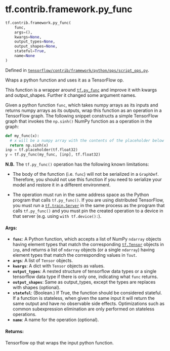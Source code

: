 <div itemscope itemtype="http://developers.google.com/ReferenceObject">
<meta itemprop="name" content="tf.contrib.framework.py_func" />
<meta itemprop="path" content="Stable" />
</div>

# tf.contrib.framework.py_func

``` python
tf.contrib.framework.py_func(
    func,
    args=(),
    kwargs=None,
    output_types=None,
    output_shapes=None,
    stateful=True,
    name=None
)
```



Defined in [`tensorflow/contrib/framework/python/ops/script_ops.py`](https://www.tensorflow.org/code/tensorflow/contrib/framework/python/ops/script_ops.py).

Wraps a python function and uses it as a TensorFlow op.

This function is a wrapper around <a href="../../../tf/py_func.md"><code>tf.py_func</code></a> and improve it with kwargs
and output_shapes. Further it changed some argument names.

Given a python function `func`, which takes numpy arrays as its
inputs and returns numpy arrays as its outputs, wrap this function as an
operation in a TensorFlow graph. The following snippet constructs a simple
TensorFlow graph that invokes the `np.sinh()` NumPy function as a operation
in the graph:

```python
def my_func(x):
  # x will be a numpy array with the contents of the placeholder below
  return np.sinh(x)
inp = tf.placeholder(tf.float32)
y = tf.py_func(my_func, [inp], tf.float32)
```


**N.B.** The `tf.py_func()` operation has the following known limitations:

* The body of the function (i.e. `func`) will not be serialized in a
  `GraphDef`. Therefore, you should not use this function if you need to
  serialize your model and restore it in a different environment.

* The operation must run in the same address space as the Python program
  that calls `tf.py_func()`. If you are using distributed TensorFlow, you
  must run a <a href="../../../tf/train/Server.md"><code>tf.train.Server</code></a> in the same process as the program that calls
  `tf.py_func()` and you must pin the created operation to a device in that
  server (e.g. using `with tf.device():`).

#### Args:

* <b>`func`</b>: A Python function, which accepts a list of NumPy `ndarray` objects
    having element types that match the corresponding <a href="../../../tf/Tensor.md"><code>tf.Tensor</code></a> objects
    in `inp`, and returns a list of `ndarray` objects (or a single `ndarray`)
    having element types that match the corresponding values in `Tout`.
* <b>`args`</b>: A list of `Tensor` objects.
* <b>`kwargs`</b>: A dict with `Tensor` objects as values.
* <b>`output_types`</b>: A nested structure of tensorflow data types or a single
    tensorflow data type if there is only one, indicating what `func` returns.
* <b>`output_shapes`</b>: Same as output_types, except the types are replaces with
    shapes (optional).
* <b>`stateful`</b>: (Boolean.) If True, the function should be considered stateful.
    If a function is stateless, when given the same input it will return the
    same output and have no observable side effects. Optimizations such as
    common subexpression elimination are only performed on stateless
    operations.
* <b>`name`</b>: A name for the operation (optional).


#### Returns:

Tensorflow op that wraps the input python function.